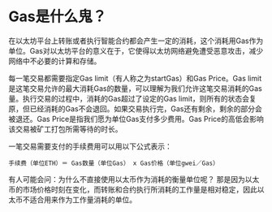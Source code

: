 # Gas是什么鬼？
在以太坊平台上转账或者执行智能合约都会产生一定的消耗，这个消耗用Gas作为单位。Gas对以太坊平台的意义在于，它使得以太坊网络避免遭受恶意攻击，减少网络中不必要的计算和存储。

每一笔交易都需要指定Gas limit（有人称之为startGas）和Gas Price。Gas limit是这笔交易允许的最大消耗Gas的数量，可以理解为我们允许这笔交易消耗的Gas量。执行交易的过程中，消耗的Gas超过了设定的Gas limit，则所有的状态会复原，但已经消耗的Gas不会退回。如果交易执行完，Gas还有剩余，剩余的部分会被退还。Gas Price是指我们愿为单位Gas支付多少费用。Gas Price的高低会影响该交易被矿工打包所需等待的时长。

一笔交易需要支付的手续费用可以用以下公式表示：
```
手续费（单位ETH）＝ Gas数量（单位Gas） x Gas价格（单位gwei／Gas）
```
有人可能会问：为什么不直接使用以太币作为消耗的衡量单位呢？
那是因为以太币的市场价格时刻在变化，而转账和合约执行所消耗的工作量是相对稳定，因此以太币不适合用来作为工作量消耗的单位。